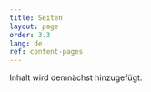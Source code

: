 ```yaml
---
title: Seiten
layout: page
order: 3.3
lang: de
ref: content-pages
---
```


Inhalt wird demnächst hinzugefügt.
